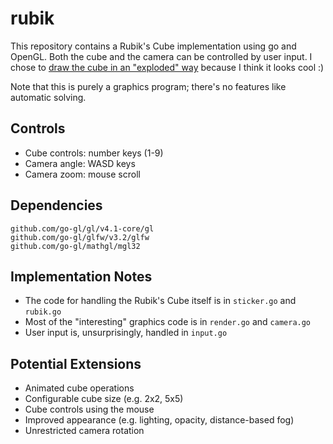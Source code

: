 # rubik

This repository contains a Rubik's Cube implementation using go and OpenGL.  Both the cube and the camera can be controlled by user input.  I chose to [draw the cube in an "exploded" way](https://github.com/robot-dreams/rubik/blob/master/screenshot.png) because I think it looks cool :)

Note that this is purely a graphics program; there's no features like automatic solving.

## Controls

- Cube controls: number keys (1-9)
- Camera angle: WASD keys
- Camera zoom: mouse scroll

## Dependencies

```
github.com/go-gl/gl/v4.1-core/gl
github.com/go-gl/glfw/v3.2/glfw
github.com/go-gl/mathgl/mgl32
```

## Implementation Notes

- The code for handling the Rubik's Cube itself is in `sticker.go` and `rubik.go`
- Most of the "interesting" graphics code is in `render.go` and `camera.go`
- User input is, unsurprisingly, handled in `input.go`

## Potential Extensions

- Animated cube operations
- Configurable cube size (e.g. 2x2, 5x5)
- Cube controls using the mouse
- Improved appearance (e.g. lighting, opacity, distance-based fog)
- Unrestricted camera rotation
